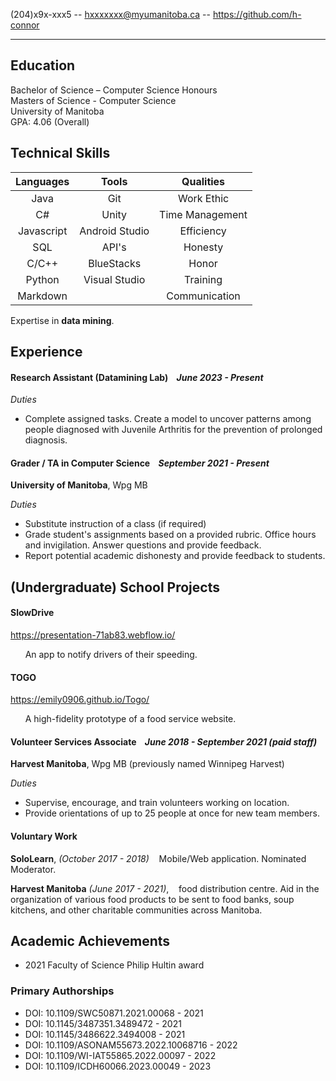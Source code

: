 (204)x9x-xxx5 -- hxxxxxxx@myumanitoba.ca -- https://github.com/h-connor

<hr />

## Education
Bachelor of Science – Computer Science Honours <br />
Masters of Science - Computer Science <br />
University of Manitoba <br />
GPA: 4.06 (Overall) 

## Technical Skills

| Languages        | Tools           | Qualities|
| :-------------: |:-------------:| :----: |
| Java      | Git | Work Ethic |
| C#     | Unity      |   Time Management |
| Javascript | Android Studio     | Efficiency |
| SQL     | API's      |  Honesty |
| C/C++     | BlueStacks      |   Honor
| Python     | Visual Studio      |    Training |
| Markdown     |       |   Communication |

Expertise in **data mining**.

## Experience

#### **Research Assistant (Datamining Lab)** &nbsp;&nbsp; *June 2023 - Present*

*Duties*&nbsp;&nbsp;&nbsp;&nbsp;&nbsp;

* Complete assigned tasks. Create a model to uncover patterns among people diagnosed with Juvenile Arthritis for the prevention of prolonged diagnosis.

#### **Grader / TA in Computer Science** &nbsp;&nbsp; *September 2021 - Present*

**University of Manitoba**, Wpg MB

*Duties* &nbsp;&nbsp;&nbsp;&nbsp;&nbsp;

* Substitute instruction of a class (if required)
* Grade student's assignments based on a provided rubric. Office hours and invigilation. Answer questions and provide feedback.
* Report potential academic dishonesty and provide feedback to students.

## (Undergraduate) School Projects

#### SlowDrive
https://presentation-71ab83.webflow.io/

&nbsp;&nbsp;&nbsp;&nbsp;&nbsp; 
An app to notify drivers of their speeding.

#### TOGO

https://emily0906.github.io/Togo/

&nbsp;&nbsp;&nbsp;&nbsp;&nbsp; 
A high-fidelity prototype of a food service website.

#### **Volunteer Services Associate** &nbsp;&nbsp; *June 2018 - September 2021 (paid staff)*

**Harvest Manitoba**, Wpg MB (previously named Winnipeg Harvest)

*Duties* &nbsp;&nbsp;&nbsp;&nbsp;&nbsp; 

* Supervise, encourage, and train volunteers working on location.
* Provide orientations of up to 25 people at once for new team members.

#### **Voluntary Work** 
**SoloLearn**, *(October 2017 - 2018)* &nbsp;&nbsp; Mobile/Web application. Nominated Moderator.

**Harvest Manitoba** *(June 2017 - 2021)*, &nbsp;&nbsp; food distribution centre. Aid in the organization of various food products to be sent to food banks, soup kitchens, and other charitable communities across Manitoba. 

## Academic Achievements

* 2021 Faculty of Science Philip Hultin award

### Primary Authorships ###

* DOI: 10.1109/SWC50871.2021.00068 - 2021
* DOI: 10.1145/3487351.3489472 - 2021
* DOI: 10.1145/3486622.3494008 - 2021
* DOI: 10.1109/ASONAM55673.2022.10068716 - 2022
* DOI: 10.1109/WI-IAT55865.2022.00097 - 2022
* DOI: 10.1109/ICDH60066.2023.00049 - 2023
